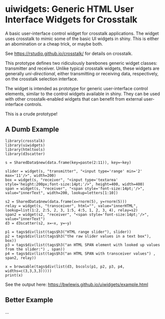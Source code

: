# uiwidgets: Generic HTML User Interface Widgets for Crosstalk

A basic user-interface control widget for crosstalk applications.  The widget
uses crosstalk to mimic some of the basic UI widgets in shiny. This is either
an abomination or a cheap trick, or maybe both.

See https://rstudio.github.io/crosstalk/ for details on crosstalk.

This prototype defines two ridiculously barebones generic widget classes:
transmitter and receiver. Unlike typical crosstalk widgets, these widgets are
generally _uni-directional_, either transmitting or receiving data,
respectively, on the crosstalk selection interface.

The widget is intended as prototype for generic user-interface control
elements, similar to the control widgets available in shiny. They can be used
with other crosstalk-enabled widgets that can benefit from external
user-interface controls.

This is a crude prototype!

## A Dumb Example

```{r}
library(crosstalk)
library(uiwidgets)
library(htmltools)
library(d3scatter)

s = SharedData$new(data.frame(key=paste(2:11)), key=~key)

slider = widget(s, "transmitter", "<input type='range' min='2' max='11'/>", width=200)
box = widget(s, "receiver", "<input type='textarea' style='height:200px;font-size:14pt;'/>", height=400, width=400)
span = widget(s, "receiver", "<span style='font-size:14pt;'/>", value="innerText", width=200, lookup=letters[1:10])

s2 = SharedData$new(data.frame(x=rnorm(5), y=rnorm(5)))
relay = widget(s, "transceiver", html="", value="innerHTML", lookup=list(1:2, 2:5, 2, 3, 1:5, 4:5, 1, 2, 3, 4), relay=s2)
span2 = widget(s2, "receiver", "<span style='font-size:14pt;'/>", value="innerText")
d3 = d3scatter(s2, x=~x, y=~y)

p1 = tags$div(list(tags$h3("HTML range slider"), slider))
p2 = tags$div(list(tags$h3("the raw slider values in a text box"), box))
p3 = tags$div(list(tags$h3("an HTML SPAN element with looked up values from the slider:") , span))
p4 = tags$div(list(tags$h3("an HTML SPAN with transceiver values") , span2, relay))

x = browsable(tags$div(list(d3, bscols(p1, p2, p3, p4, widths=c(3,3,3,3)))))
print(x)
```

See the output here:
https://bwlewis.github.io/uiwidgets/example.html

## Better Example

...

